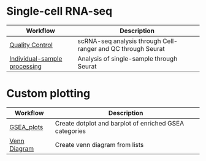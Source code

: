 
# Single-cell RNA-seq
| Workflow  | Description                                            |
|--------------|--------------------------------------------------------|
| [Quality Control](https://github.com/sagarutturkar/R-workflows/blob/main/scRNAseq_QC.md) | scRNA-seq analysis through Cell-ranger and QC through Seurat |
| [Individual-sample processing]() | Analysis of single-sample through Seurat |


# Custom plotting

| Workflow  | Description                                            |
|--------------|--------------------------------------------------------|
| [GSEA_plots](https://github.com/sagarutturkar/R-workflows/blob/main/GSEA_plots.md) | Create dotplot and barplot of enriched GSEA categories |
| [Venn Diagram](https://github.com/sagarutturkar/R-workflows/blob/main/Venn.md) | Create venn diagram from lists |

